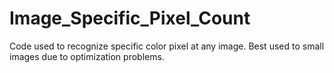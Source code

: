 # Image_Specific_Pixel_Count
Code used to recognize specific color pixel at any image. Best used to small images due to optimization problems.
